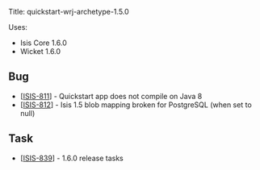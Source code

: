 Title: quickstart-wrj-archetype-1.5.0

Uses:

* Isis Core 1.6.0
* Wicket 1.6.0

                
<h2>        Bug
</h2>
<ul>
<li>[<a href='https://issues.apache.org/jira/browse/ISIS-811'>ISIS-811</a>] -         Quickstart app does not compile on Java 8
</li>
<li>[<a href='https://issues.apache.org/jira/browse/ISIS-812'>ISIS-812</a>] -         Isis 1.5 blob mapping broken for PostgreSQL (when set to null)
</li>
</ul>
                                                    
<h2>        Task
</h2>
<ul>
<li>[<a href='https://issues.apache.org/jira/browse/ISIS-839'>ISIS-839</a>] -         1.6.0 release tasks
</li>
</ul>
                